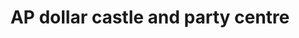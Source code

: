 ---
title: "AP dollar castle and party centre"
url: /brampton/ap-dollar-castle-and-party-centre/
shop: Kramladen
---